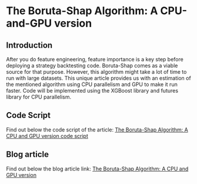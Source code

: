 # The Boruta-Shap Algorithm: A CPU-and-GPU version

## Introduction 
After you do feature engineering, feature importance is a key step before deploying a strategy backtesting code. Boruta-Shap comes as a viable source for that purpose. However, this algorithm might take a lot of time to run with large datasets. This unique article provides us with an estimation of the mentioned algorithm using CPU parallelism and GPU to make it run faster. Code will be implemented using the XGBoost library and futures library for CPU parallelism.
## Code Script
Find out below the code script of the article:
[The Boruta-Shap Algorithm: A CPU and GPU version code script](https://github.com/quantra-go-algo/Algorithmic-Trading-Code-Examples/blob/main/blog_articles/The-Boruta-Shap-Algorithm-A-CPU-and-GPU-version/boruta_shap_using_cpu_and_gpu.ipynb)
## Blog article 
Find out below the blog article link:
[The Boruta-Shap Algorithm: A CPU and GPU version](https://blog.quantinsti.com/boruta-shap-gpu-python/)
